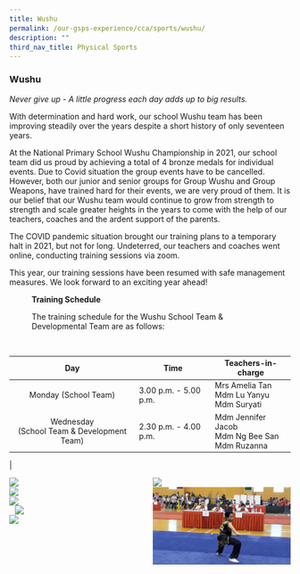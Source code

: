 ```yaml
---
title: Wushu
permalink: /our-gsps-experience/cca/sports/wushu/
description: ""
third_nav_title: Physical Sports
---
```

### **Wushu**

_Never give up - A little progress each day adds up to big results._

With determination and hard work, our school Wushu team has been improving steadily over the years despite a short history of only seventeen years. 

At the National Primary School Wushu Championship in 2021, our school team did us proud by achieving a total of 4 bronze medals for individual events. Due to Covid situation the group events have to be cancelled. However, both our junior and senior groups for Group Wushu and Group Weapons, have trained hard for their events, we are very proud of them. It is our belief that our Wushu team would continue to grow from strength to strength and scale greater heights in the years to come with the help of our teachers, coaches and the ardent support of the parents.  

The COVID pandemic situation brought our training plans to a temporary halt in 2021, but not for long. Undeterred, our teachers and coaches went online, conducting training sessions via zoom. 

This year, our training sessions have been resumed with safe management measures. We look forward to an exciting year ahead!

<figure>
<figcaption><strong>  Training Schedule 
	</strong></figcaption>
</figure>	

<figure>
<figcaption> The training schedule for the Wushu School Team & Developmental Team are as follows:
</figcaption>
</figure>	

<br clear="left">

| Day | Time | Teachers-in-charge |
|:---:|---|---|
| Monday (School Team) | 3.00 p.m. - 5.00 p.m. | Mrs Amelia Tan<br>Mdm Lu Yanyu<br>Mdm Suryati  |
| Wednesday<br>(School Team & Development Team) | 2.30 p.m. - 4.00 p.m.  | Mdm Jennifer Jacob<br>Mdm Ng Bee San <br>Mdm Ruzanna |
|

<img src="/images/wushu1.jpg" style="width:49%" align=left>
<img src="/images/wushu2.jpg" style="width:49%" align=right>

<br clear="left">

<img src="/images/wushu3.jpg" style="width:49%" align=left>
<img src="/images/wushu4.jpeg" style="width:49%" align=right>

<br clear="left">

<img src="/images/wushu5.jpg" style="width:49%" align=left>
<img src="/images/wushu6.jpg" style="width:49%" align=right>

<br clear="left">

<img src="/images/wushu7.jpg" style="width:49%" align=left>